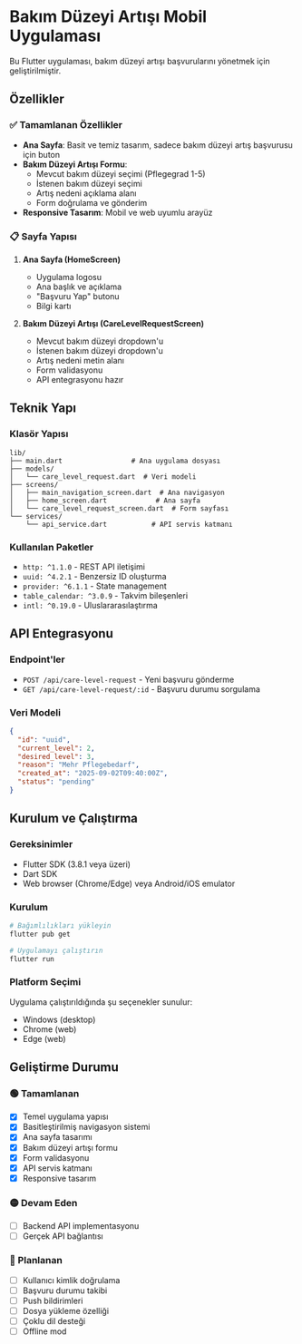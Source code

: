 # Bakım Düzeyi Artışı Mobil Uygulaması

Bu Flutter uygulaması, bakım düzeyi artışı başvurularını yönetmek için geliştirilmiştir.

## Özellikler

### ✅ Tamamlanan Özellikler

- **Ana Sayfa**: Basit ve temiz tasarım, sadece bakım düzeyi artış başvurusu için buton
- **Bakım Düzeyi Artışı Formu**: 
  - Mevcut bakım düzeyi seçimi (Pflegegrad 1-5)
  - İstenen bakım düzeyi seçimi 
  - Artış nedeni açıklama alanı
  - Form doğrulama ve gönderim
- **Responsive Tasarım**: Mobil ve web uyumlu arayüz

### 📋 Sayfa Yapısı

1. **Ana Sayfa (HomeScreen)**
   - Uygulama logosu
   - Ana başlık ve açıklama
   - "Başvuru Yap" butonu
   - Bilgi kartı

2. **Bakım Düzeyi Artışı (CareLevelRequestScreen)**
   - Mevcut bakım düzeyi dropdown'u
   - İstenen bakım düzeyi dropdown'u
   - Artış nedeni metin alanı
   - Form validasyonu
   - API entegrasyonu hazır

## Teknik Yapı

### Klasör Yapısı
```
lib/
├── main.dart                 # Ana uygulama dosyası
├── models/
│   └── care_level_request.dart  # Veri modeli
├── screens/
│   ├── main_navigation_screen.dart  # Ana navigasyon
│   ├── home_screen.dart            # Ana sayfa
│   └── care_level_request_screen.dart  # Form sayfası
└── services/
    └── api_service.dart           # API servis katmanı
```

### Kullanılan Paketler
- `http: ^1.1.0` - REST API iletişimi
- `uuid: ^4.2.1` - Benzersiz ID oluşturma
- `provider: ^6.1.1` - State management
- `table_calendar: ^3.0.9` - Takvim bileşenleri
- `intl: ^0.19.0` - Uluslararasılaştırma

## API Entegrasyonu

### Endpoint'ler
- `POST /api/care-level-request` - Yeni başvuru gönderme
- `GET /api/care-level-request/:id` - Başvuru durumu sorgulama

### Veri Modeli
```json
{
  "id": "uuid",
  "current_level": 2,
  "desired_level": 3,
  "reason": "Mehr Pflegebedarf",
  "created_at": "2025-09-02T09:40:00Z",
  "status": "pending"
}
```

## Kurulum ve Çalıştırma

### Gereksinimler
- Flutter SDK (3.8.1 veya üzeri)
- Dart SDK
- Web browser (Chrome/Edge) veya Android/iOS emulator

### Kurulum
```bash
# Bağımlılıkları yükleyin
flutter pub get

# Uygulamayı çalıştırın
flutter run
```

### Platform Seçimi
Uygulama çalıştırıldığında şu seçenekler sunulur:
- Windows (desktop)
- Chrome (web)
- Edge (web)

## Geliştirme Durumu

### 🟢 Tamamlanan
- [x] Temel uygulama yapısı
- [x] Basitleştirilmiş navigasyon sistemi
- [x] Ana sayfa tasarımı
- [x] Bakım düzeyi artışı formu
- [x] Form validasyonu
- [x] API servis katmanı
- [x] Responsive tasarım

### 🟡 Devam Eden
- [ ] Backend API implementasyonu
- [ ] Gerçek API bağlantısı

### 🔴 Planlanan
- [ ] Kullanıcı kimlik doğrulama
- [ ] Başvuru durumu takibi
- [ ] Push bildirimleri
- [ ] Dosya yükleme özelliği
- [ ] Çoklu dil desteği
- [ ] Offline mod

